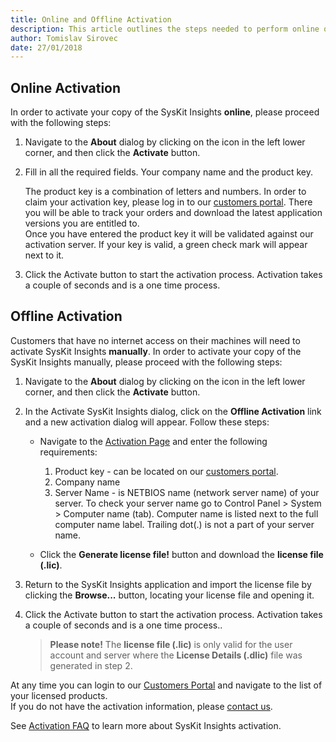 ```yaml
---
title: Online and Offline Activation
description: This article outlines the steps needed to perform online or offline product activation.
author: Tomislav Sirovec
date: 27/01/2018
---
```


## Online Activation

In order to activate your copy of the SysKit Insights __online__, please proceed with the following steps:

1. Navigate to the __About__ dialog by clicking on the icon in the left lower corner, and then click the __Activate__ button.
1. Fill in all the required fields. Your company name and the product key.
    
    The product key is a combination of letters and numbers. In order to claim your activation key, please log in to our [customers portal](https://my.syskit.com). There you will be able to track your orders and download the latest application versions you are entitled to.  
    Once you have entered the product key it will be validated against our activation server. If your key is valid, a green check mark will appear next to it.

1. Click the Activate button to start the activation process. Activation takes a couple of seconds and is a one time process.

## Offline Activation

Customers that have no internet access on their machines will need to activate SysKit Insights __manually__. In order to activate your copy of the SysKit Insights manually, please proceed with the following steps:

1. Navigate to the __About__ dialog by clicking on the icon in the left lower corner, and then click the __Activate__ button.

2. In the Activate SysKit Insights dialog, click on the __Offline Activation__ link and a new activation dialog will appear. Follow these steps:
    - Navigate to the [Activation Page](https://my.syskit.com/activation/?P=Insights) and enter the following requirements:  
        1. Product key - can be located on our [customers portal](https://my.syskit.com).
        2. Company name
        3. Server Name - is NETBIOS name (network server name) of your server. To check your server name go to Control Panel > System > Computer name (tab). Computer name is listed next to the full computer name label. Trailing dot(.) is not a part of your server name.


    - Click the __Generate license file!__ button and download the __license file (.lic)__.

3. Return to the SysKit Insights application and import the license file by clicking the __Browse...__ button, locating your license file and opening it.

4. Click the Activate button to start the activation process. Activation takes a couple of seconds and is a one time process..
   
    > __Please note!__ The __license file (.lic)__ is only valid for the user account and server where the __License Details (.dlic)__ file was generated in step 2.


At any time you can login to our [Customers Portal](https://my.syskit.com) and navigate to the list of your licensed products.  
If you do not have the activation information, please [contact us](https://www.syskit.com/company/contact-us).

See [Activation FAQ](#internal/activation/activation-faq/) to learn more about SysKit Insights activation.
